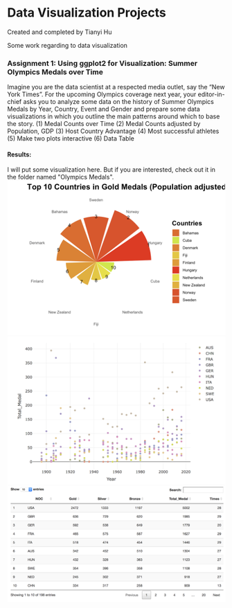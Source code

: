 # Data Visualization Projects

Created and completed by Tianyi Hu

Some work regarding to data visualization

### Assignment 1: Using ggplot2 for Visualization: Summer Olympics Medals over Time
Imagine you are the data scientist at a respected media outlet, say the “New York Times”. For the upcoming Olympics coverage next year, your editor-in-chief asks you to analyze some data on the history of Summer Olympics Medals by Year, Country, Event and Gender and prepare some data visualizations in which you outline the main patterns around which to base the story.
(1) Medal Counts over Time
(2) Medal Counts adjusted by Population, GDP
(3) Host Country Advantage
(4) Most successful athletes
(5) Make two plots interactive
(6) Data Table

#### Results:
I will put some visualization here. But if you are interested, check out it in the folder named "Olympics Medals".
![image](https://github.com/superhutianyi/datavisualization/blob/master/Olympics%20Medals/windrose.png)
![image](https://github.com/superhutianyi/datavisualization/blob/master/Olympics%20Medals/scatter.png)
![image](https://github.com/superhutianyi/datavisualization/blob/master/Olympics%20Medals/data%20table.png)

